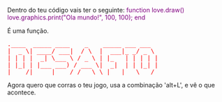 
Dentro do teu código vais ter o seguinte:
<span style="color:purple">
function love.draw()
    love.graphics.print("Ola mundo!", 100, 100);
end
</span>

É uma função.


<pre style="color: red">
.____  _____ ____    _    _____ ___ ___  
|  _ \| ____/ ___|  / \  |  ___|_ _/ _ \
| | | |  _| \___ \ / _ \ | |_   | | | | |
| |_| | |___ ___) / ___ \|  _|  | | |_| |
|____/|_____|____/_/   \_\_|   |___\___/
</pre>

Agora quero que corras o teu jogo, usa a combinação 'alt+L', e vê o que acontece.
